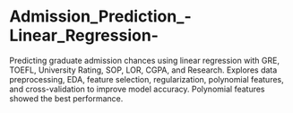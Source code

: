# Admission_Prediction_-Linear_Regression-
Predicting graduate admission chances using linear regression with GRE, TOEFL, University Rating, SOP, LOR, CGPA, and Research. Explores data preprocessing, EDA, feature selection, regularization, polynomial features, and cross-validation to improve model accuracy. Polynomial features showed the best performance.
